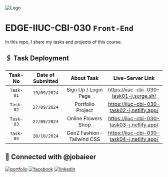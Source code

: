 ![Logo](https://i.ibb.co.com/sjv4wWc/EDGE.png)

# EDGE-IIUC-CBI-030 `Front-End`

In this repo, I share my tasks and projects of this course.

## 🖇️ Task Deployment

|  Task-No  | Date of Submitted |        About Task         |              Live-Server Link              |
| :-------: | :---------------: | :-----------------------: | :----------------------------------------: |
| `Task-01` |   `19/09/2024`    |   Sign Up / Login Page    |  https://iiuc-cbi-030-task01-j.surge.sh/   |
| `Task-02` |   `27/09/2024`    |     Portfolio Project     | https://iiuc-cbi-030-task02-j.netlify.app/ |
| `Task-03` |   `27/09/2024`    |    Online Flowers Shop    | https://iiuc-cbi-030-task03-j.netlify.app/ |
| `Task-04` |   `20/10/2024`    | GenZ Fashion-Tailwind CSS | https://iiuc-cbi-030-task04-j.netlify.app/ |

## 🔗 Connected with @jobaieer

[![portfolio](https://img.shields.io/badge/my_portfolio-000?style=for-the-badge&logo=ko-fi&logoColor=white)](https://jobaieer.surge.sh)
[![facebook](https://img.shields.io/badge/facebook-316FF6?style=for-the-badge&logo=facebook&logoColor=white)](https://facebook.com/jobaieerofficial)
[![linkedin](https://img.shields.io/badge/linkedin-0A66C2?style=for-the-badge&logo=linkedin&logoColor=white)](https://www.linkedin.com/in/jobaieer)
